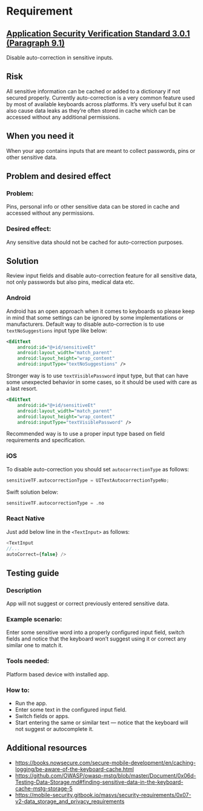 # Requirement
## [Application Security Verification Standard 3.0.1 (Paragraph 9.1)](https://owasp.org/www-pdf-archive/OWASP_Application_Security_Verification_Standard_3.0.1.pdf)
Disable auto-correction in sensitive inputs.

## Risk
All sensitive information can be cached or added to a dictionary if not secured properly. Currently auto-correction is a very common feature used by most of available keyboards across platforms. It’s very useful but it can also cause data leaks as they’re often stored in cache which can be accessed without any additional permissions.

## When you need it
When your app contains inputs that are meant to collect passwords, pins or other sensitive data.

## Problem and desired effect
### Problem:
Pins, personal info or other sensitive data can be stored in cache and accessed without any permissions.

### Desired effect:
Any sensitive data should not be cached for auto-correction purposes.

## Solution
Review input fields and disable auto-correction feature for all sensitive data, not only passwords but also pins, medical data etc.

### Android
Android has an open approach when it comes to keyboards so please keep in mind that some settings can be ignored by some implementations or manufacturers. Default way to disable auto-correction is to use `textNoSuggestions` input type like below:
```xml
<EditText
    android:id="@+id/sensitiveEt"
    android:layout_width="match_parent"
    android:layout_height="wrap_content"
    android:inputType="textNoSuggestions" />
```
Stronger way is to use `textVisiblePassword` input type, but that can have some unexpected behavior in some cases, so it should be used with care as a last resort.
```xml
<EditText
    android:id="@+id/sensitiveEt"
    android:layout_width="match_parent"
    android:layout_height="wrap_content"
    android:inputType="textVisiblePassword" />
```
Recommended way is to use a proper input type based on field requirements and specification.

### iOS
To disable auto-correction you should set `autocorrectionType` as follows:
```cpp
sensitiveTF.autocorrectionType = UITextAutocorrectionTypeNo;
```
Swift solution below:
```swift
sensitiveTF.autocorrectionType = .no
```

### React Native
Just add below line in the `<TextInput>` as follows:
```javascript
<TextInput
//...
autoCorrect={false} />
```

## Testing guide
### Description
App will not suggest or correct previously entered sensitive data.

### Example scenario:
Enter some sensitive word into a properly configured input field, switch fields and notice that the keyboard won’t suggest using it or correct any similar one to match it.

### Tools needed:
Platform based device with installed app.

### How to:
- Run the app.
- Enter some text in the configured input field.
- Switch fields or apps.
- Start entering the same or similar text — notice that the keyboard will not suggest or autocomplete it.

## Additional resources
- https://books.nowsecure.com/secure-mobile-development/en/caching-logging/be-aware-of-the-keyboard-cache.html
- https://github.com/OWASP/owasp-mstg/blob/master/Document/0x06d-Testing-Data-Storage.md#finding-sensitive-data-in-the-keyboard-cache-mstg-storage-5
- https://mobile-security.gitbook.io/masvs/security-requirements/0x07-v2-data_storage_and_privacy_requirements
